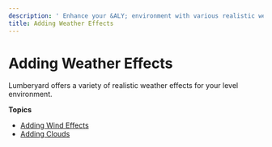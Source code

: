 ```yaml
---
description: ' Enhance your &ALY; environment with various realistic weather effects. '
title: Adding Weather Effects
---
```

# Adding Weather Effects<a name="weather-intro"></a>

Lumberyard offers a variety of realistic weather effects for your level environment\.

**Topics**
+ [Adding Wind Effects](weather-wind-intro.md)
+ [Adding Clouds](weather-clouds-intro.md)